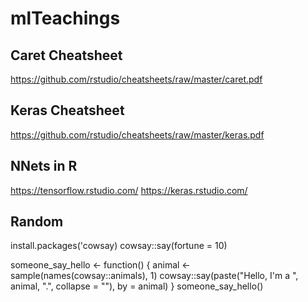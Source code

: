 # mlTeachings

## Caret Cheatsheet
https://github.com/rstudio/cheatsheets/raw/master/caret.pdf

## Keras Cheatsheet
https://github.com/rstudio/cheatsheets/raw/master/keras.pdf

## NNets in R
https://tensorflow.rstudio.com/
https://keras.rstudio.com/

## Random
install.packages('cowsay)
cowsay::say(fortune = 10)

someone_say_hello <- function() {
    animal <- sample(names(cowsay::animals), 1)
    cowsay::say(paste("Hello, I'm a ", animal, ".", collapse = ""), by = animal)
}
someone_say_hello()
